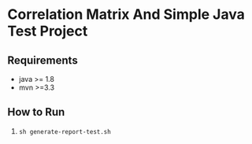 # Correlation Matrix And Simple Java Test Project 

## Requirements
* java >= 1.8
* mvn >=3.3

## How to Run
1. `sh generate-report-test.sh`
